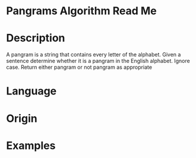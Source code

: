 # Pangrams Algorithm Read Me

# Description

A pangram is a string that contains every letter of the alphabet. Given a sentence determine whether it is a pangram in the English alphabet. Ignore case. Return either pangram or not pangram as appropriate

# Language

# Origin

# Examples